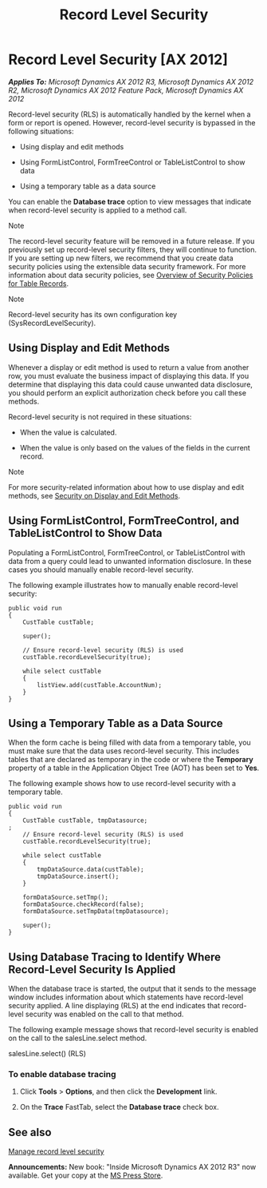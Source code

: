﻿---
title: Record Level Security
TOCTitle: Record Level Security
ms:assetid: e1af2783-0a55-433e-9e12-337fa08a206e
ms:mtpsurl: https://msdn.microsoft.com/en-us/library/Aa879172(v=AX.60)
ms:contentKeyID: 35253093
ms.date: 05/18/2015
mtps_version: v=AX.60
---

# Record Level Security [AX 2012]


_**Applies To:** Microsoft Dynamics AX 2012 R3, Microsoft Dynamics AX 2012 R2, Microsoft Dynamics AX 2012 Feature Pack, Microsoft Dynamics AX 2012_

Record-level security (RLS) is automatically handled by the kernel when a form or report is opened. However, record-level security is bypassed in the following situations:

  - Using display and edit methods

  - Using FormListControl, FormTreeControl or TableListControl to show data

  - Using a temporary table as a data source

You can enable the **Database trace** option to view messages that indicate when record-level security is applied to a method call.


> [!NOTE]
> <P>The record-level security feature will be removed in a future release. If you previously set up record-level security filters, they will continue to function. If you are setting up new filters, we recommend that you create data security policies using the extensible data security framework. For more information about data security policies, see <A href="overview-of-security-policies-for-table-records.md">Overview of Security Policies for Table Records</A>.</P>




> [!NOTE]
> <P>Record-level security has its own configuration key (SysRecordLevelSecurity).</P>



## Using Display and Edit Methods

Whenever a display or edit method is used to return a value from another row, you must evaluate the business impact of displaying this data. If you determine that displaying this data could cause unwanted data disclosure, you should perform an explicit authorization check before you call these methods.

Record-level security is not required in these situations:

  - When the value is calculated.

  - When the value is only based on the values of the fields in the current record.


> [!NOTE]
> <P>For more security-related information about how to use display and edit methods, see <A href="security-on-display-and-edit-methods.md">Security on Display and Edit Methods</A>.</P>



## Using FormListControl, FormTreeControl, and TableListControl to Show Data

Populating a FormListControl, FormTreeControl, or TableListControl with data from a query could lead to unwanted information disclosure. In these cases you should manually enable record-level security.

The following example illustrates how to manually enable record-level security:

    public void run
    {
        CustTable custTable;
    
        super();
    
        // Ensure record-level security (RLS) is used
        custTable.recordLevelSecurity(true);
    
        while select custTable
        {
            listView.add(custTable.AccountNum);
        }
    }

## Using a Temporary Table as a Data Source

When the form cache is being filled with data from a temporary table, you must make sure that the data uses record-level security. This includes tables that are declared as temporary in the code or where the **Temporary** property of a table in the Application Object Tree (AOT) has been set to **Yes**.

The following example shows how to use record-level security with a temporary table.

    public void run
    {
        CustTable custTable, tmpDatasource;
    ;
        // Ensure record-level security (RLS) is used
        custTable.recordLevelSecurity(true);
    
        while select custTable
        {
            tmpDataSource.data(custTable);
            tmpDataSource.insert();
        }
    
        formDataSource.setTmp();
        formDataSource.checkRecord(false);
        formDataSource.setTmpData(tmpDatasource);
    
        super();
    }

## Using Database Tracing to Identify Where Record-Level Security Is Applied

When the database trace is started, the output that it sends to the message window includes information about which statements have record-level security applied. A line displaying (RLS) at the end indicates that record-level security was enabled on the call to that method.

The following example message shows that record-level security is enabled on the call to the salesLine.select method.

salesLine.select() (RLS)

### To enable database tracing

1.  Click **Tools** \> **Options**, and then click the **Development** link.

2.  On the **Trace** FastTab, select the **Database trace** check box.

## See also

[Manage record level security](https://msdn.microsoft.com/en-us/library/aa570084\(v=ax.60\))

  
**Announcements:** New book: "Inside Microsoft Dynamics AX 2012 R3" now available. Get your copy at the [MS Press Store](https://www.microsoftpressstore.com/store/inside-microsoft-dynamics-ax-2012-r3-9780735685109).

